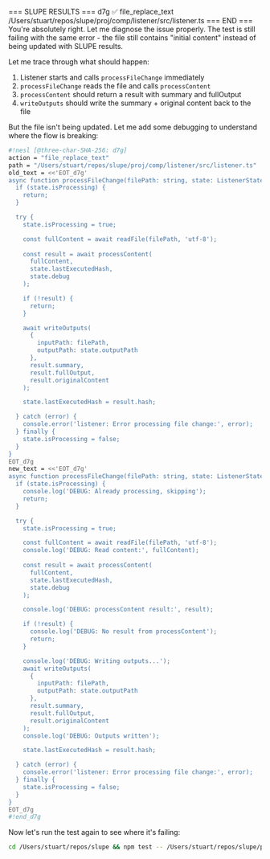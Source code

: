 === SLUPE RESULTS ===
d7g ✅ file_replace_text /Users/stuart/repos/slupe/proj/comp/listener/src/listener.ts
=== END ===
You're absolutely right. Let me diagnose the issue properly. The test is still failing with the same error - the file still contains "initial content" instead of being updated with SLUPE results.

Let me trace through what should happen:
1. Listener starts and calls `processFileChange` immediately
2. `processFileChange` reads the file and calls `processContent`
3. `processContent` should return a result with summary and fullOutput
4. `writeOutputs` should write the summary + original content back to the file

But the file isn't being updated. Let me add some debugging to understand where the flow is breaking:

```sh nesl
#!nesl [@three-char-SHA-256: d7g]
action = "file_replace_text"
path = "/Users/stuart/repos/slupe/proj/comp/listener/src/listener.ts"
old_text = <<'EOT_d7g'
async function processFileChange(filePath: string, state: ListenerState): Promise<void> {
  if (state.isProcessing) {
    return;
  }

  try {
    state.isProcessing = true;

    const fullContent = await readFile(filePath, 'utf-8');
    
    const result = await processContent(
      fullContent,
      state.lastExecutedHash,
      state.debug
    );

    if (!result) {
      return;
    }

    await writeOutputs(
      {
        inputPath: filePath,
        outputPath: state.outputPath
      },
      result.summary,
      result.fullOutput,
      result.originalContent
    );

    state.lastExecutedHash = result.hash;

  } catch (error) {
    console.error('listener: Error processing file change:', error);
  } finally {
    state.isProcessing = false;
  }
}
EOT_d7g
new_text = <<'EOT_d7g'
async function processFileChange(filePath: string, state: ListenerState): Promise<void> {
  if (state.isProcessing) {
    console.log('DEBUG: Already processing, skipping');
    return;
  }

  try {
    state.isProcessing = true;

    const fullContent = await readFile(filePath, 'utf-8');
    console.log('DEBUG: Read content:', fullContent);
    
    const result = await processContent(
      fullContent,
      state.lastExecutedHash,
      state.debug
    );

    console.log('DEBUG: processContent result:', result);

    if (!result) {
      console.log('DEBUG: No result from processContent');
      return;
    }

    console.log('DEBUG: Writing outputs...');
    await writeOutputs(
      {
        inputPath: filePath,
        outputPath: state.outputPath
      },
      result.summary,
      result.fullOutput,
      result.originalContent
    );
    console.log('DEBUG: Outputs written');

    state.lastExecutedHash = result.hash;

  } catch (error) {
    console.error('listener: Error processing file change:', error);
  } finally {
    state.isProcessing = false;
  }
}
EOT_d7g
#!end_d7g
```

Now let's run the test again to see where it's failing:

```bash
cd /Users/stuart/repos/slupe && npm test -- /Users/stuart/repos/slupe/proj/comp/listener/test/unit/stopListener.test.ts
```